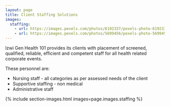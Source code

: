 ```yaml
---
layout: page
title: Client Staffing Solutions
images:
  staffing:
    - url: https://images.pexels.com/photos/6192337/pexels-photo-6192337.jpeg
    - url: https://images.pexels.com/photos/5699456/pexels-photo-5699456.jpeg
---
```


Izwi Gen Health 101 provides its clients with placement of screened, qualified, reliable, efficient and competent staff for all health related corporate events. 

These personnel are:
* Nursing staff - all categories as per assessed needs of the client
* Supportive staffing - non medical
* Administrative staff

{% include section-images.html images=page.images.staffing %}